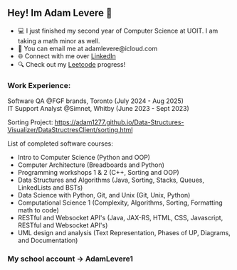## Hey! Im Adam Levere 🚀
<ul>
  <li>💻 I just finished my second year of Computer Science at UOIT. I am taking a math minor as well.</li>
  <li>📧 You can email me at adamlevere@icloud.com</li>
  <li>🌐 Connect with me over <a href="https://www.linkedin.com/in/adam-levere-b97770273/">LinkedIn</a></li>
  <li>🔍 Check out my <a href="https://leetcode.com/u/adamlevere/">Leetcode</a> progress!</li>
</ul>

### Work Experience:
Software QA @FGF brands, Toronto (July 2024 - Aug 2025) <br> 
IT Support Analyst @Simnet, Whitby (June 2023 - Sept 2023)

Sorting Project:
https://adam1277.github.io/Data-Structures-Visualizer/DataStructresClient/sorting.html


List of completed software courses:
<ul>
  <li>Intro to Computer Science (Python and OOP)</li>
  <li>Computer Architecture (Breadboards and Python)</li>
  <li>Programming workshops 1 & 2 (C++, Sorting and OOP)</li>
  <li>Data Structures and Algorithms (Java, Sorting, Stacks, Queues, LinkedLists and BSTs)</li>
  <li>Data Science with Python, Git, and Unix (Git, Unix, Python)</li>
  <li>Computational Science 1 (Complexity, Algorithms, Sorting, Formatting math to code)</li>
  <li>RESTful and Websocket API's (Java, JAX-RS, HTML, CSS, Javascript, RESTful and Websocket API's)</li>
  <li>UML design and analysis (Text Representation, Phases of UP, Diagrams, and Documentation)</li>
</ul>

### My school account -> AdamLevere1
